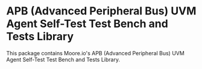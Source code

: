 # APB (Advanced Peripheral Bus) UVM Agent Self-Test Test Bench and Tests Library
This package contains Moore.io's APB (Advanced Peripheral Bus) UVM Agent Self-Test Test Bench and Tests Library.
